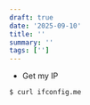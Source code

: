 ```yaml
---
draft: true
date: '2025-09-10'
title: ''
summary: ''
tags: ['']
---
```


- Get my IP

```
$ curl ifconfig.me
```
